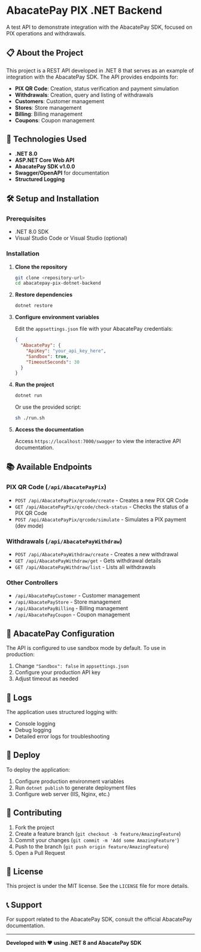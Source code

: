 # AbacatePay PIX .NET Backend

A test API to demonstrate integration with the AbacatePay SDK, focused on PIX operations and withdrawals.

## 📋 About the Project

This project is a REST API developed in .NET 8 that serves as an example of integration with the AbacatePay SDK. The API provides endpoints for:

- **PIX QR Code**: Creation, status verification and payment simulation
- **Withdrawals**: Creation, query and listing of withdrawals
- **Customers**: Customer management
- **Stores**: Store management
- **Billing**: Billing management
- **Coupons**: Coupon management

## 🚀 Technologies Used

- **.NET 8.0**
- **ASP.NET Core Web API**
- **AbacatePay SDK v1.0.0**
- **Swagger/OpenAPI** for documentation
- **Structured Logging**

## 🛠️ Setup and Installation

### Prerequisites

- .NET 8.0 SDK
- Visual Studio Code or Visual Studio (optional)

### Installation

1. **Clone the repository**
   ```bash
   git clone <repository-url>
   cd abacatepay-pix-dotnet-backend
   ```

2. **Restore dependencies**
   ```bash
   dotnet restore
   ```

3. **Configure environment variables**
   
   Edit the `appsettings.json` file with your AbacatePay credentials:
   ```json
   {
     "AbacatePay": {
       "ApiKey": "your_api_key_here",
       "Sandbox": true,
       "TimeoutSeconds": 30
     }
   }
   ```

4. **Run the project**
   ```bash
   dotnet run
   ```
   
   Or use the provided script:
   ```bash
   sh ./run.sh
   ```

5. **Access the documentation**
   
   Access `https://localhost:7000/swagger` to view the interactive API documentation.

## 📚 Available Endpoints

### PIX QR Code (`/api/AbacatePayPix`)

- `POST /api/AbacatePayPix/qrcode/create` - Creates a new PIX QR Code
- `GET /api/AbacatePayPix/qrcode/check-status` - Checks the status of a PIX QR Code
- `POST /api/AbacatePayPix/qrcode/simulate` - Simulates a PIX payment (dev mode)

### Withdrawals (`/api/AbacatePayWithdraw`)

- `POST /api/AbacatePayWithdraw/create` - Creates a new withdrawal
- `GET /api/AbacatePayWithdraw/get` - Gets withdrawal details
- `GET /api/AbacatePayWithdraw/list` - Lists all withdrawals

### Other Controllers

- `/api/AbacatePayCustomer` - Customer management
- `/api/AbacatePayStore` - Store management
- `/api/AbacatePayBilling` - Billing management
- `/api/AbacatePayCoupon` - Coupon management


## 🔧 AbacatePay Configuration

The API is configured to use sandbox mode by default. To use in production:

1. Change `"Sandbox": false` in `appsettings.json`
2. Configure your production API key
3. Adjust timeout as needed

## 📝 Logs

The application uses structured logging with:
- Console logging
- Debug logging
- Detailed error logs for troubleshooting

## 🚀 Deploy

To deploy the application:

1. Configure production environment variables
2. Run `dotnet publish` to generate deployment files
3. Configure web server (IIS, Nginx, etc.)

## 🤝 Contributing

1. Fork the project
2. Create a feature branch (`git checkout -b feature/AmazingFeature`)
3. Commit your changes (`git commit -m 'Add some AmazingFeature'`)
4. Push to the branch (`git push origin feature/AmazingFeature`)
5. Open a Pull Request

## 📄 License

This project is under the MIT license. See the `LICENSE` file for more details.

## 📞 Support

For support related to the AbacatePay SDK, consult the official AbacatePay documentation.

---

**Developed with ❤️ using .NET 8 and AbacatePay SDK**
